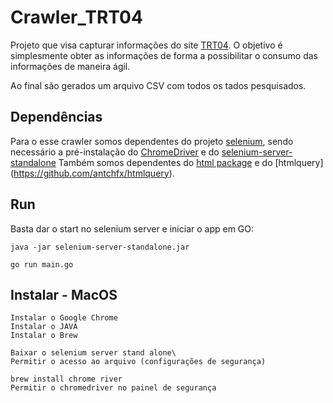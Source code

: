 # Crawler_TRT04

Projeto que visa capturar informações do site [TRT04](https://pesquisatextual.trt4.jus.br/pesquisas/acordaos?0). O objetivo é simplesmente obter as informações de forma a possibilitar o consumo das informações de maneira ágil.

Ao final são gerados um arquivo CSV com todos os tados pesquisados.
 
## Dependências
Para o esse crawler somos dependentes do projeto [selenium](https://github.com/tebeka/selenium#readme), sendo necessário a pré-instalação do [ChromeDriver](https://sites.google.com/a/chromium.org/chromedriver/) e do [selenium-server-standalone](https://selenium-release.storage.googleapis.com/index.html?path=3.5/)
Também somos dependentes do [html package](https://pkg.go.dev/golang.org/x/net/html) e do [htmlquery] (https://github.com/antchfx/htmlquery).


## Run
Basta dar o start no selenium server e iniciar o app em GO: 

```java -jar selenium-server-standalone.jar```

```go run main.go```

## Instalar - MacOS
```
Instalar o Google Chrome
Instalar o JAVA
Instalar o Brew

Baixar o selenium server stand alone\
Permitir o acesso ao arquivo (configurações de segurança)

brew install chrome river
Permitir o chromedriver no painel de segurança
```
